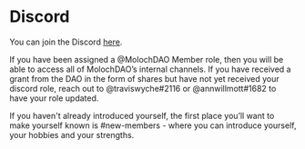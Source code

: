 # Discord

You can join the Discord [here](https://discord.gg/bhqd3D6B).&#x20;

If you have been assigned a @MolochDAO Member role, then you will be able to access all of MolochDAO’s internal channels. If you have received a grant from the DAO in the form of shares but have not yet received your discord role, reach out to @traviswyche#2116 or @annwillmott#1682 to have your role updated.

If you haven't already introduced yourself, the first place you’ll want to make yourself known is #new-members - where you can introduce yourself, your hobbies and your strengths.
